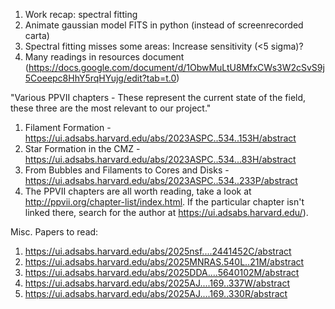 1. Work recap: spectral fitting
2. Animate gaussian model FITS in python (instead of screenrecorded carta)
3. Spectral fitting misses some areas: Increase sensitivity (<5 sigma)?
4. Many readings in resources document (https://docs.google.com/document/d/1ObwMuLtU8MfxCWs3W2cSvS9j5Coeepc8HhY5rqHYujg/edit?tab=t.0)


"Various PPVII chapters - These represent the current state of the field, these three are the most relevant to our project."
1. Filament Formation - https://ui.adsabs.harvard.edu/abs/2023ASPC..534..153H/abstract
2. Star Formation in the CMZ - https://ui.adsabs.harvard.edu/abs/2023ASPC..534...83H/abstract
3. From Bubbles and Filaments to Cores and Disks - https://ui.adsabs.harvard.edu/abs/2023ASPC..534..233P/abstract
4. The PPVII chapters are all worth reading, take a look at http://ppvii.org/chapter-list/index.html. If the particular chapter isn't linked there, search for the author at https://ui.adsabs.harvard.edu/).


Misc. Papers to read:
1. https://ui.adsabs.harvard.edu/abs/2025nsf....2441452C/abstract
2. https://ui.adsabs.harvard.edu/abs/2025MNRAS.540L..21M/abstract
3. https://ui.adsabs.harvard.edu/abs/2025DDA....5640102M/abstract
4. https://ui.adsabs.harvard.edu/abs/2025AJ....169..337W/abstract
5. https://ui.adsabs.harvard.edu/abs/2025AJ....169..330R/abstract
